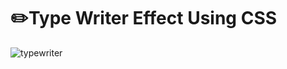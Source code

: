 # ✏️Type Writer Effect Using CSS
![typewriter](https://user-images.githubusercontent.com/40190772/52454843-1f128500-2b56-11e9-8ec3-8a181e8f51b8.gif)
